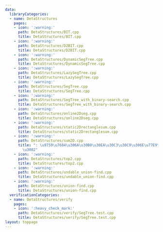 ```yaml
---
data:
  libraryCategories:
  - name: DetaStructures
    pages:
    - icon: ':warning:'
      path: DetaStructures/BIT.cpp
      title: DetaStructures/BIT.cpp
    - icon: ':warning:'
      path: DetaStructures/D2BIT.cpp
      title: DetaStructures/D2BIT.cpp
    - icon: ':warning:'
      path: DetaStructures/DynamicSegTree.cpp
      title: DetaStructures/DynamicSegTree.cpp
    - icon: ':warning:'
      path: DetaStructures/LazySegTree.cpp
      title: DetaStructures/LazySegTree.cpp
    - icon: ':warning:'
      path: DetaStructures/SegTree.cpp
      title: DetaStructures/SegTree.cpp
    - icon: ':warning:'
      path: DetaStructures/SegTree_with_binary-search.cpp
      title: DetaStructures/SegTree_with_binary-search.cpp
    - icon: ':warning:'
      path: DetaStructures/online2Dseg.cpp
      title: DetaStructures/online2Dseg.cpp
    - icon: ':warning:'
      path: DetaStructures/static2Drectanglesum.cpp
      title: DetaStructures/static2Drectanglesum.cpp
    - icon: ':warning:'
      path: DetaStructures/sum2D.cpp
      title: ": \u9759\u7684\u306A\u30B0\u30EA\u30C3\u30C9\u306E\u77E9\u5F62\u548C\
        \u3002"
    - icon: ':warning:'
      path: DetaStructures/top2.cpp
      title: DetaStructures/top2.cpp
    - icon: ':warning:'
      path: DetaStructures/undable_union-find.cpp
      title: DetaStructures/undable_union-find.cpp
    - icon: ':warning:'
      path: DetaStructures/union-find.cpp
      title: DetaStructures/union-find.cpp
  verificationCategories:
  - name: DetaStructures/verify
    pages:
    - icon: ':heavy_check_mark:'
      path: DetaStructures/verify/SegTree.test.cpp
      title: DetaStructures/verify/SegTree.test.cpp
layout: toppage
---
```

